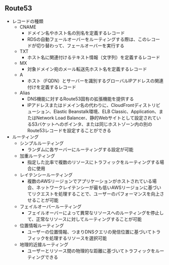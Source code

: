 ## Route53
- レコードの種類
    - CNAME
        - ドメイン名やホスト名の別名を定義するレコード
        - RDSの自動フェールオーバーをルーティングする際は、このレコードが切り替わって、フェールオーバーを実行する
    - TXT
        - ホスト名に関連付けるテキスト情報（文字列）を定義するレコード
    - MX
        - 対象ドメイン宛のメール転送先ホスト名を定義するレコード
    - A
        - ホスト（FQDN）とサーバーを識別するグローバルIPアドレスの関連付けを定義するレコード
    - Alias
        - DNS機能に対するRoute53固有の拡張機能を提供する
        - IPアドレスまたはドメイン名の代わりに、CloudFrontディストリビューション、Elastic Beanstalk環境、ELB Classic、Application、またはNetwork Load Balancer、静的Webサイトとして設定されているS3バケットへのポインタ、または同じホストゾーン内の別のRoute53レコードを設定することができる
- ルーティング
    - シンプルルーティング
        - ランダムに各サーバーにルーティングする設定が可能
    - 加重ルーティング
        - 指定した比率で複数のリソースにトラフィックをルーティングする場合に使用
    - レイテンシールーティング
        - 複数のAWSリージョンでアプリケーションがホストされている場合、ネットワークレイテンシーが最も低いAWSリージョンに基づいてリクエストを処理することで、ユーザーのパフォーマンスを向上させることが可能
    - フェイルオーバールーティング
        - フェイルオーバーによって異常なリソースへのルーティングを停止して、正常なリソースに対してルーティングすることが可能
    - 位置情報ルーティング
        - ユーザーの位置情報、つまりDNSクエリの発信位置に基づいてトラフィックを処理するリソースを選択可能
    - 地理的近接ルーティング
        - ユーザーとリソース間の物理的な距離に基づいてトラフィックをルーティングできる